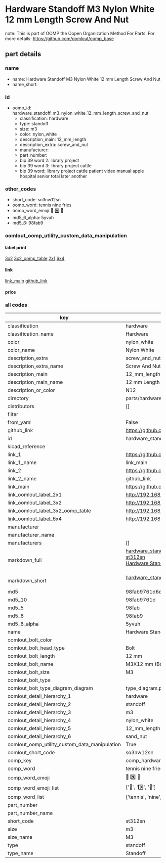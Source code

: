 # Hardware Standoff M3 Nylon White 12 mm Length Screw And Nut  

note: This is part of OOMP the Oopen Organization Method For Parts. For more details: https://github.com/oomlout/oomp_base

##  part details





### name
* name: Hardware Standoff M3 Nylon White 12 mm Length Screw And Nut
* name_short: 
### id
* oomp_id: hardware_standoff_m3_nylon_white_12_mm_length_screw_and_nut
  * classification: hardware
  * type: standoff
  * size: m3
  * color: nylon_white
  * description_main: 12_mm_length
  * description_extra: screw_and_nut
  * manufacturer: 
  * part_number: 
  * bip 39 word 2: library project
  * bip 39 word 3: library project cattle
  * bip 39 word: library project cattle patient video manual apple hospital senior total later another

### other_codes
* short_code: so3nw12sn
* oomp_word: tennis nine fries
* oomp_word_emoji :tennis: :nine: :fries:
* md5_6_alpha: 5yvuh
* md5_6: 98fab9






### oomlout_oomp_utility_custom_data_manipulation
#### label print
[3x2](http://192.168.1.245:1112/?label=oomp%205yvuh)
[3x2_oomp_table](http://192.168.1.107:1112/?label=oomp%205yvuh)
[2x1](http://192.168.1.242:1112/?label=oomp%205yvuh)
[6x4](http://192.168.1.55:1112/?label=oomp%205yvuh)    

#### link

[link_main](https://github.com/oomlout/oomlout_oomp_current_version_messy/tree/main/parts/hardware_standoff_m3_nylon_white_12_mm_length_screw_and_nut) [github_link](https://github.com/oomlout/oomlout_oomp_part_src/tree/main/parts/hardware_standoff_m3_nylon_white_12_mm_length_screw_and_nut)                             

#### price







### all codes 
| key | value |  
| --- | --- |  
| classification | hardware |  
| classification_name | Hardware |  
| color | nylon_white |  
| color_name | Nylon White |  
| description_extra | screw_and_nut |  
| description_extra_name | Screw And Nut |  
| description_main | 12_mm_length |  
| description_main_name | 12 mm Length |  
| description_or_color | N12 |  
| directory | parts/hardware_standoff_m3_nylon_white_12_mm_length_screw_and_nut |  
| distributors | [] |  
| filter |  |  
| from_yaml | False |  
| github_link | https://github.com/oomlout/oomlout_oomp_part_src/tree/main/parts/hardware_standoff_m3_nylon_white_12_mm_length_screw_and_nut |  
| id | hardware_standoff_m3_nylon_white_12_mm_length_screw_and_nut |  
| kicad_reference |  |  
| link_1 | https://github.com/oomlout/oomlout_oomp_current_version_messy/tree/main/parts/hardware_standoff_m3_nylon_white_12_mm_length_screw_and_nut |  
| link_1_name | link_main |  
| link_2 | https://github.com/oomlout/oomlout_oomp_part_src/tree/main/parts/hardware_standoff_m3_nylon_white_12_mm_length_screw_and_nut |  
| link_2_name | github_link |  
| link_main | https://github.com/oomlout/oomlout_oomp_current_version_messy/tree/main/parts/hardware_standoff_m3_nylon_white_12_mm_length_screw_and_nut |  
| link_oomlout_label_2x1 | http://192.168.1.242:1112/?label=oomp%205yvuh |  
| link_oomlout_label_3x2 | http://192.168.1.245:1112/?label=oomp%205yvuh |  
| link_oomlout_label_3x2_oomp_table | http://192.168.1.107:1112/?label=oomp%205yvuh |  
| link_oomlout_label_6x4 | http://192.168.1.55:1112/?label=oomp%205yvuh |  
| manufacturer |  |  
| manufacturer_name |  |  
| manufacturers | [] |  
| markdown_full | [hardware_standoff_m3_nylon_white_12_mm_length_screw_and_nut](https://github.com/oomlout/oomlout_oomp_current_version_messy/tree/main/parts/hardware_standoff_m3_nylon_white_12_mm_length_screw_and_nut)<br>[st312sn](https://github.com/oomlout/oomlout_oomp_current_version_messy/tree/main/parts/hardware_standoff_m3_nylon_white_12_mm_length_screw_and_nut)<br>[Hardware Standoff M3 Nylon White 12 Mm Length Screw And Nut](https://github.com/oomlout/oomlout_oomp_current_version_messy/tree/main/parts/hardware_standoff_m3_nylon_white_12_mm_length_screw_and_nut)<br><br> |  
| markdown_short | [hardware_standoff_m3_nylon_white_12_mm_length_screw_and_nut](https://github.com/oomlout/oomlout_oomp_current_version_messy/tree/main/parts/hardware_standoff_m3_nylon_white_12_mm_length_screw_and_nut)<br><br> |  
| md5 | 98fab9761d6de1561df9ea1048ab0408 |  
| md5_10 | 98fab9761d |  
| md5_5 | 98fab |  
| md5_6 | 98fab9 |  
| md5_6_alpha | 5yvuh |  
| name | Hardware Standoff M3 Nylon White 12 mm Length Screw And Nut |  
| oomlout_bolt_color |  |  
| oomlout_bolt_head_type | Bolt |  
| oomlout_bolt_length | 12 mm |  
| oomlout_bolt_name |  M3X12 mm  (Bolt) |  
| oomlout_bolt_size | M3 |  
| oomlout_bolt_type |  |  
| oomlout_bolt_type_diagram_diagram | type_diagram.png |  
| oomlout_detail_hierarchy_1 | hardware |  
| oomlout_detail_hierarchy_2 | standoff |  
| oomlout_detail_hierarchy_3 | m3 |  
| oomlout_detail_hierarchy_4 | nylon_white |  
| oomlout_detail_hierarchy_5 | 12_mm_length |  
| oomlout_detail_hierarchy_6 | sand_nut |  
| oomlout_oomp_utility_custom_data_manipulation | True |  
| oomlout_short_code | so3nw12sn |  
| oomp_key | oomp_hardware_standoff_m3_nylon_white_12_mm_length_screw_and_nut |  
| oomp_word | tennis nine fries |  
| oomp_word_emoji | :tennis: :nine: :fries: |  
| oomp_word_emoji_list | [':tennis:', ':nine:', ':fries:'] |  
| oomp_word_list | ['tennis', 'nine', 'fries'] |  
| part_number |  |  
| part_number_name |  |  
| short_code | st312sn |  
| size | m3 |  
| size_name | M3 |  
| type | standoff |  
| type_name | Standoff |  
